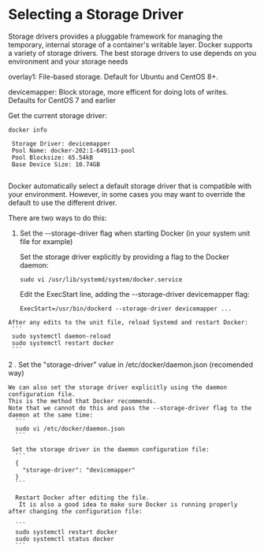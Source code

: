 Selecting a Storage Driver
========================

Storage drivers provides a pluggable framework for managing the temporary, internal storage of a container's writable layer.
Docker supports a variety of storage drivers. The best storage drivers to use depends on you environment and your storage needs

overlay1: File-based storage. Default for Ubuntu and CentOS 8+.

devicemapper: Block storage, more efficent for doing lots of writes. Defaults for CentOS 7 and earlier

 Get the current storage driver:
  ```
  docker info
  
   Storage Driver: devicemapper
   Pool Name: docker-202:1-649113-pool
   Pool Blocksize: 65.54kB
   Base Device Size: 10.74GB
   
  ```
  
  Docker automatically select a default storage driver that is compatible with your environment. However,
  in some cases you may want to override the default to use the different driver. 

  There are two ways to do this:

  1. Set the --storage-driver flag when starting Docker (in your system unit file for example)
  
     Set the storage driver explicitly by providing a flag to the Docker daemon:
     ```
     sudo vi /usr/lib/systemd/system/docker.service
     ```
     Edit the ExecStart line, adding the --storage-driver devicemapper flag:
     ```
     ExecStart=/usr/bin/dockerd --storage-driver devicemapper ...
     ```

    After any edits to the unit file, reload Systemd and restart Docker:
     ```
     sudo systemctl daemon-reload
     sudo systemctl restart docker
     ```
  
2 . Set the "storage-driver" value in /etc/docker/daemon.json (recomended way)

    We can also set the storage driver explicitly using the daemon configuration file. 
    This is the method that Docker recommends. 
    Note that we cannot do this and pass the --storage-driver flag to the daemon at the same time:
      ```
      sudo vi /etc/docker/daemon.json
      ```

     Set the storage driver in the daemon configuration file:
      ```
      {
        "storage-driver": "devicemapper"
      }
      ```

      Restart Docker after editing the file. 
       It is also a good idea to make sure Docker is running properly after changing the configuration file:

      ```
      sudo systemctl restart docker
      sudo systemctl status docker
      ```

